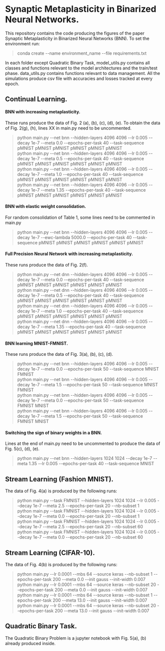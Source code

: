 # Synaptic Metaplasticity in Binarized Neural Networks.

This repository contains the code producing the figures of the paper Synaptic Metaplasticity in Binarized Neural Networks (BNN). To set the environment run:  
> conda create --name environment_name --file requirements.txt  

In each folder except Quadratic Binary Task, model_utils.py contains all classes and functions relevant to the model architectures and the train/test phase.
data_utils.py contains functions relevant to data management. All the simulations produce csv file with accuracies and losses tracked at every epoch.  

## Continual Learning.

#### BNN with increasing metaplasticity.  

These runs produce the data of Fig. 2 (a), (b), (c), (d), (e).  To obtain the data of Fig. 2(g), (h), lines XX in main.py need to be uncommented.  

> python main.py --net bnn --hidden-layers 4096 4096 --lr 0.005 --decay 1e-7 --meta 0.0 --epochs-per-task 40 --task-sequence pMNIST pMNIST pMNIST pMNIST pMNIST pMNIST  
> python main.py --net bnn --hidden-layers 4096 4096 --lr 0.005 --decay 1e-7 --meta 0.5 --epochs-per-task 40 --task-sequence pMNIST pMNIST pMNIST pMNIST pMNIST pMNIST  
> python main.py --net bnn --hidden-layers 4096 4096 --lr 0.005 --decay 1e-7 --meta 1.0 --epochs-per-task 40 --task-sequence pMNIST pMNIST pMNIST pMNIST pMNIST pMNIST  
> python main.py --net bnn --hidden-layers 4096 4096 --lr 0.005 --decay 1e-7 --meta 1.35 --epochs-per-task 40 --task-sequence pMNIST pMNIST pMNIST pMNIST pMNIST pMNIST  

#### BNN with elastic weight consolidation.  

For random consolidation of Table 1, some lines need to be commented in main.py  
> python main.py --net bnn --hidden-layers 4096 4096 --lr 0.005 --decay 1e-7 --ewc-lambda 5000.0 --epochs-per-task 40 --task-sequence pMNIST pMNIST pMNIST pMNIST pMNIST pMNIST  

#### Full Precision Neural Network with increasing metaplasticity.

These runs produce the data of Fig. 2(f).  

> python main.py --net dnn --hidden-layers 4096 4096 --lr 0.005 --decay 1e-7 --meta 0.0 --epochs-per-task 40 --task-sequence pMNIST pMNIST pMNIST pMNIST pMNIST pMNIST  
> python main.py --net dnn --hidden-layers 4096 4096 --lr 0.005 --decay 1e-7 --meta 0.5 --epochs-per-task 40 --task-sequence pMNIST pMNIST pMNIST pMNIST pMNIST pMNIST  
> python main.py --net dnn --hidden-layers 4096 4096 --lr 0.005 --decay 1e-7 --meta 1.0 --epochs-per-task 40 --task-sequence pMNIST pMNIST pMNIST pMNIST pMNIST pMNIST  
> python main.py --net dnn --hidden-layers 4096 4096 --lr 0.005 --decay 1e-7 --meta 1.35 --epochs-per-task 40 --task-sequence pMNIST pMNIST pMNIST pMNIST pMNIST pMNIST  

#### BNN learning MNIST-FMNIST.  

These runs produce the data of Fig. 3(a), (b), (c), (d).

> python main.py --net bnn --hidden-layers 4096 4096 --lr 0.005 --decay 1e-7 --meta 0.0 --epochs-per-task 50 --task-sequence MNIST FMNIST  
> python main.py --net bnn --hidden-layers 4096 4096 --lr 0.005 --decay 1e-7 --meta 1.5 --epochs-per-task 50 --task-sequence MNIST FMNIST  
> python main.py --net bnn --hidden-layers 4096 4096 --lr 0.005 --decay 1e-7 --meta 0.0 --epochs-per-task 50 --task-sequence FMNIST MNIST  
> python main.py --net bnn --hidden-layers 4096 4096 --lr 0.005 --decay 1e-7 --meta 1.5 --epochs-per-task 50 --task-sequence FMNIST MNIST  


#### Switching the sign of binary weights in a BNN.  

Lines at the end of main.py need to be uncommented to produce the data of Fig. 5(c), (d), (e).  

> python main.py --net bnn --hidden-layers 1024 1024 --decay 1e-7 --meta 1.35 --lr 0.005 --epochs-per-task 40 --task-sequence MNIST

## Stream Learning (Fashion MNIST).  

The data of Fig. 4(a) is produced by the following runs:  
> python main.py --task FMNIST --hidden-layers 1024 1024 --lr 0.005 --decay 1e-7 --meta 2.5 --epochs-per-task 20 --nb-subset 1  
> python main.py --task FMNIST --hidden-layers 1024 1024 --lr 0.005 --decay 1e-7 --meta 0.0 --epochs-per-task 20 --nb-subset 1  
> python main.py --task FMNIST --hidden-layers 1024 1024 --lr 0.005 --decay 1e-7 --meta 2.5 --epochs-per-task 20 --nb-subset 60  
> python main.py --task FMNIST --hidden-layers 1024 1024 --lr 0.005 --decay 1e-7 --meta 0.0 --epochs-per-task 20 --nb-subset 60  

## Stream Learning (CIFAR-10).  

The data of Fig. 4(b) is produced by the following runs:  
> python main.py --lr 0.0001 --mbs 64 --source keras --nb-subset 1 --epochs-per-task 200 --meta 0.0 --init gauss --init-width 0.007  
> python main.py --lr 0.0001 --mbs 64 --source keras --nb-subset 20 --epochs-per-task 200 --meta 0.0 --init gauss --init-width 0.007  
> python main.py --lr 0.0001 --mbs 64 --source keras --nb-subset 1 --epochs-per-task 200 --meta 13.0 --init gauss --init-width 0.007  
> python main.py --lr 0.0001 --mbs 64 --source keras --nb-subset 20 --epochs-per-task 200 --meta 13.0 --init gauss --init-width 0.007  

## Quadratic Binary Task.  

The Quadratic Binary Problem is a jupyter notebook with Fig. 5(a), (b) already produced inside.

